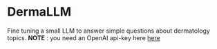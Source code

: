 # DermaLLM
Fine tuning a small LLM to answer simple questions about dermatology topics.
**NOTE** : you need an OpenAI api-key  here [here](https://platform.openai.com/api-keys)

